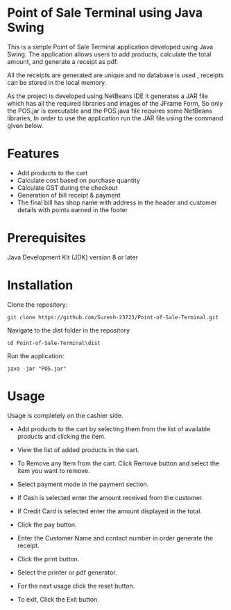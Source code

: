 # Point of Sale Terminal using Java Swing

 
This is a simple Point of Sale Terminal application developed using Java Swing. The application allows users to add products, calculate the total amount, and generate a receipt as pdf.

All the receipts are generated are unique and no database is used , receipts can be stored in the local memory.

As the project is developed using NetBeans IDE it generates a JAR file which has all the required libraries and images of the JFrame Form, So only the POS.jar is executable and the POS.java file requires some NetBeans libraries, In order to use the application run the JAR file using the command given below.

# Features
 - Add products to the cart
 - Calculate cost based on purchase quantity
 - Calculate GST during the checkout
 - Generation of bill receipt & payment
 - The final bill has shop name with address in the header and customer details with points earned in the footer

# Prerequisites
Java Development Kit (JDK) version 8 or later

# Installation
Clone the repository:

```
git clone https://github.com/Suresh-23723/Point-of-Sale-Terminal.git
```
Navigate to the dist folder in the repository

```
cd Point-of-Sale-Terminal\dist
```
Run the application:

```
java -jar "POS.jar"
```
# Usage
 Usage is completely on the cashier side.

- Add products to the cart by selecting them from the list of available products and clicking the item.

- View the list of added products in the cart.

- To Remove any Item from the cart. Click Remove button and select the item you want to remove.

- Select payment mode in the payment section.

- If Cash is selected enter the amount received from the customer.

- If Credit Card is selected enter the amount displayed in the total.

- Click the pay button.

- Enter the Customer Name and contact number in order generate the receipt.

- Click the print button.

- Select the printer or pdf generator.

- For the next usage click the reset button.

- To exit, Click the Exit button.
